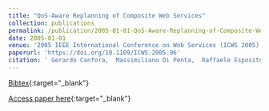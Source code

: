 ```yaml
---
title: "QoS-Aware Replanning of Composite Web Services"
collection: publications
permalink: /publication/2005-01-01-QoS-Aware-Replanning-of-Composite-Web-Services
date: 2005-01-01
venue: '2005 IEEE International Conference on Web Services (ICWS 2005), 11-15 July 2005, Orlando, FL, USA'
paperurl: 'https://doi.org/10.1109/ICWS.2005.96'
citation: ' Gerardo Canfora,  Massimiliano Di Penta,  Raffaele Esposito,  Maria Villani, &quot;QoS-Aware Replanning of Composite Web Services.&quot; 2005 IEEE International Conference on Web Services (ICWS 2005), 11-15 July 2005, Orlando, FL, USA, 2005.'
---
```

[Bibtex](https://dblp.org/rec/bib/conf/icws/CanforaPEV05){:target="_blank"}

[Access paper here](https://doi.org/10.1109/ICWS.2005.96){:target="_blank"}
